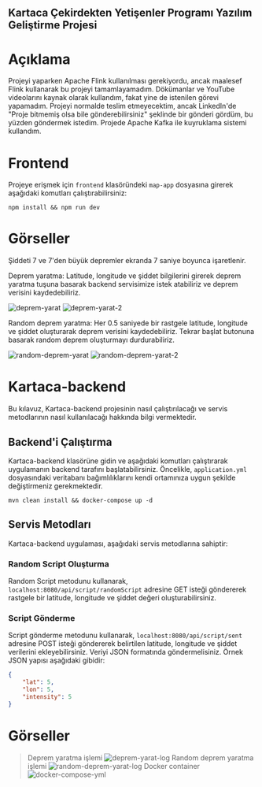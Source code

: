 ## Kartaca Çekirdekten Yetişenler Programı Yazılım Geliştirme Projesi

# Açıklama 
Projeyi yaparken Apache Flink kullanılması gerekiyordu, ancak maalesef Flink kullanarak bu projeyi tamamlayamadım. Dökümanlar ve YouTube videolarını kaynak olarak kullandım, fakat yine de istenilen görevi yapamadım. Projeyi normalde teslim etmeyecektim, ancak LinkedIn'de "Proje bitmemiş olsa bile gönderebilirsiniz" şeklinde bir gönderi gördüm, bu yüzden göndermek istedim. Projede Apache Kafka ile kuyruklama sistemi kullandım.

# Frontend

Projeye erişmek için `frontend` klasöründeki `map-app` dosyasına girerek aşağıdaki komutları çalıştırabilirsiniz:
```
npm install && npm run dev
```


# Görseller 
Şiddeti 7 ve 7'den büyük depremler ekranda 7 saniye boyunca işaretlenir.

Deprem yaratma: Latitude, longitude ve şiddet bilgilerini girerek deprem yaratma tuşuna basarak backend servisimize istek atabiliriz ve deprem verisini kaydedebiliriz.

![deprem-yarat](https://github.com/KadirAksoy/kartaca-task/assets/90133005/07080118-10ca-4ee4-9211-a671452f187f)
![deprem-yarat-2](https://github.com/KadirAksoy/kartaca-task/assets/90133005/7c0ec7dc-dc0d-438c-a59a-e5cb074bac0e)

Random deprem yaratma: Her 0.5 saniyede bir rastgele latitude, longitude ve şiddet oluşturarak deprem verisini kaydedebiliriz. Tekrar başlat butonuna basarak random deprem oluşturmayı durdurabiliriz.

![random-deprem-yarat](https://github.com/KadirAksoy/kartaca-task/assets/90133005/821dde1f-3729-4b72-aed6-fdd343c6d63e)
![random-deprem-yarat-2](https://github.com/KadirAksoy/kartaca-task/assets/90133005/c0a22f92-5a60-4d6a-a30f-58e8746bbb92) 




# Kartaca-backend 

Bu kılavuz, Kartaca-backend projesinin nasıl çalıştırılacağı ve servis metodlarının nasıl kullanılacağı hakkında bilgi vermektedir.

## Backend'i Çalıştırma

Kartaca-backend klasörüne gidin ve aşağıdaki komutları çalıştırarak uygulamanın backend tarafını başlatabilirsiniz. Öncelikle, `application.yml` dosyasındaki veritabanı bağımlılıklarını kendi ortamınıza uygun şekilde değiştirmeniz gerekmektedir.
```
mvn clean install && docker-compose up -d
```


## Servis Metodları

Kartaca-backend uygulaması, aşağıdaki servis metodlarına sahiptir:

### Random Script Oluşturma

Random Script metodunu kullanarak, `localhost:8080/api/script/randomScript` adresine GET isteği göndererek rastgele bir latitude, longitude ve şiddet değeri oluşturabilirsiniz.

### Script Gönderme

Script gönderme metodunu kullanarak, `localhost:8080/api/script/sent` adresine POST isteği göndererek belirtilen latitude, longitude ve şiddet verilerini ekleyebilirsiniz. Veriyi JSON formatında göndermelisiniz. Örnek JSON yapısı aşağıdaki gibidir:

```json
{
    "lat": 5,
    "lon": 5,
    "intensity": 5
}
```

# Görseller

>Deprem yaratma işlemi
![deprem-yarat-log](https://github.com/KadirAksoy/kartaca-task/assets/90133005/539209af-f618-46dd-889c-e4e3471a3e26)
>Random deprem yaratma işlemi
![random-deprem-yarat-log](https://github.com/KadirAksoy/kartaca-task/assets/90133005/5a6e35ba-ae40-4da6-9793-f7bc63d34c01)
>Docker container 
![docker-compose-yml](https://github.com/KadirAksoy/kartaca-task/assets/90133005/f783536c-cc67-4963-bb40-ad7febdb7eab)




